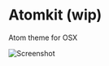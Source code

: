 # Atomkit (wip)

Atom theme for OSX

![Screenshot](http://cloud.alasdairmonk.com/image/0S1C3T2p3j2N/Screen%20Shot%202014-02-27%20at%2013.53.23.png)


